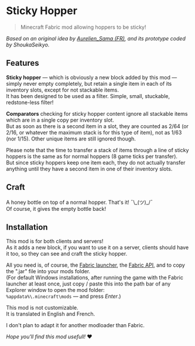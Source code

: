 # Sticky Hopper

> Minecraft Fabric mod allowing hoppers to be sticky!

*Based on an original idea by [Aurelien_Sama (FR)](https://www.youtube.com/watch?v=3dE8PJsWcLo&ab_channel=Aurelien_SamaAurelien_Sama), and its prototype coded by ShoukaSeikyo.* 


## Features

**Sticky hopper** — which is obviously a new block added by this mod — simply never empty completely, but retain a single item in each of its inventory slots, except for not stackable items.  
It has been designed to be used as a filter. Simple, small, stuckable, redstone-less filter!

**Comparators** checking for sticky hopper content ignore all stackable items which are in a single copy per inventory slot.  
But as soon as there is a second item in a slot, they are counted as 2/64 (or 2/16, or whatever the maximum stack is for this type of item), not as 1/63 (nor 1/15).
Other unique items are still ignored though.

Please note that the time to transfer a stack of items through a line of sticky hoppers is the same as for normal hoppers (8 game ticks per transfer).  
But since sticky hoppers keep one item each, they do not actually transfer anything until they have a second item in one of their inventory slots.


## Craft

A honey bottle on top of a normal hopper. That's it! ¯\\\_(ツ)\_/¯  
Of course, it gives the empty bottle back!


## Installation

This mod is for both clients and servers!  
As it adds a new block, if you want to use it on a server, clients should have it too, so they can see and craft the sticky hopper.

All you need is, of course, the [Fabric launcher](https://fabricmc.net/use/), the [Fabric API](https://www.curseforge.com/minecraft/mc-mods/fabric-api), and to copy the ".jar" file into your mods folder.  
(For default Windows installations, after running the game with the Fabric launcher at least once, just copy / paste this into the path bar of any Explorer window to open the mod folder:  
`%appdata%\.minecraft\mods` — and press *Enter*.)

This mod is not customizable.  
It is translated in English and French.

I don't plan to adapt it for another modloader than Fabric.

*Hope you'll find this mod usefull!* ♥
